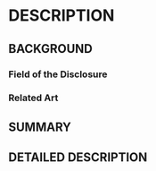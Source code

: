 # DESCRIPTION

## BACKGROUND

### Field of the Disclosure

### Related Art

## SUMMARY

## DETAILED DESCRIPTION

